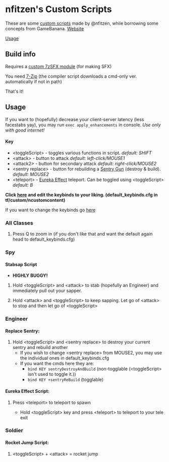 # nfitzen's Custom Scripts

These are some [custom scripts](https://github.com/nfitzen/tf2-content/releases/latest) made by @nfitzen, while borrowing some concepts from GameBanana.
[Website](https://nathaniel.fitzenrider.com/tf2-content)

[Usage](#usage)

## Build info

Requires a [custom 7zSFX module](https://github.com/OlegScherbakov/7zSFX) \(for making SFX\)

You need [7-Zip](https://www.7-zip.org/) \(the compiler script downloads a cmd-only ver. automatically if not in path\)

That's it!


## Usage

If you want to \(hopefully\) decrease your client-server latency \(less facestabs yay\), you may run
`exec apply_enhancements` in console. _Use only with good internet!_

#### Key
 - \<toggleScript\> \- toggles various functions in script. _default: SHIFT_
 - \<attack\> \- button to attack _default: left\-click/MOUSE1_
 - \<attack2\> \- button for secondary attack _default: right\-click/MOUSE2_
 - \<sentry replace\> \- button for rebuilding a [Sentry Gun](https://wiki.teamfortress.com/wiki/Sentry_Gun) \(destroy & build\). _default: MOUSE2_
 - \<teleport\> \- [Eureka Effect](https://wiki.teamfortress.com/wiki/Eureka_Effect) teleport. Can be toggled
 using \<toggleScript\> _default: B_

**Click [here](file:///C:/Program%20Files%20(x86)/Steam/steamapps/common/Team%20Fortress%202/tf/custom/ncustomcontent/cfg/default_keybinds.cfg)
and edit the keybinds to your liking. \(default_keybinds.cfg in tf/custom/ncustomcontent\)**

If you want to change the keybinds go [here](https://wiki.teamfortress.com/wiki/Scripting#List_of_key_names)

### All Classes

1. Press Q to zoom in \(if you don't like that and want the default again head to default_keybinds.cfg\)

### Spy

#### Stabsap Script
 - **HIGHLY BUGGY!**

1. Hold \<toggleScript\> and \<attack\> to stab (hopefully an Engineer) and immediately pull out your sapper.

2. Hold \<attack\> and \<toggleScript\> to keep sapping. Let go of \<attack\> to stop and then let go of \<toggleScript\>

### Engineer

#### Replace Sentry:

1. Hold \<toggleScript\> and \<sentry replace\> to destroy your current sentry and rebuild another
    * If you wish to change \<sentry replace\> from MOUSE2, you may use the individual ones in default_keybinds.cfg
    * If you want the cmds here they are:
        * `bind KEY sentryDestroyAndBuild` \(non-togglable \(\<toggleScript\> isn't used to toggle it.\)\)
        * `bind KEY +sentryReBuild` \(togglable\)

#### Eureka Effect Script:

1. Press \<teleport\> to teleport to spawn

   * Hold \<toggleScript\> key and press \<teleport\> to teleport to your tele exit

### Soldier

#### Rocket Jump Script:

1. \<toggleScript\> + \<attack\> = rocket jump

